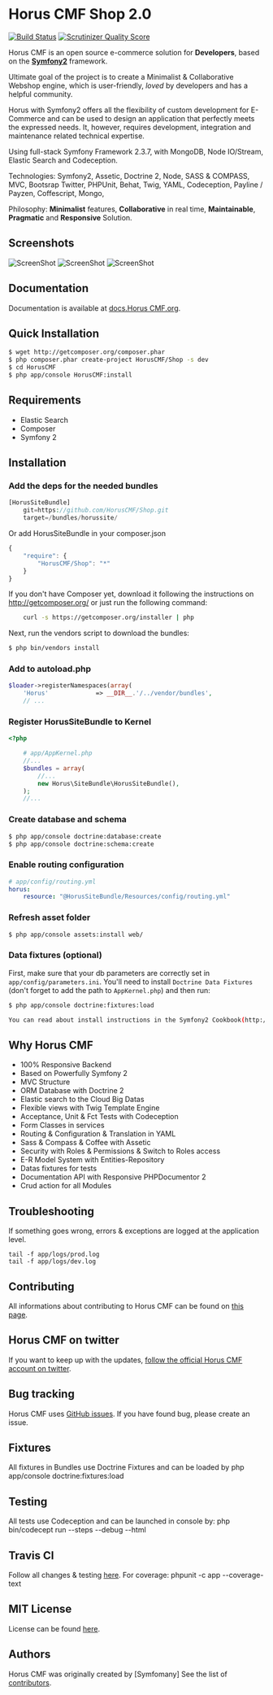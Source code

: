 Horus CMF Shop 2.0
======
[![Build Status](https://travis-ci.org/HorusCMF/Shop.png?branch=master)](https://travis-ci.org/HorusCMF/Shop)
[![Scrutinizer Quality Score](https://scrutinizer-ci.com/g/HorusCMF/Shop/badges/quality-score.png?s=69e973febd5f8f132b22fcd129f70e0ae790fd7d)](https://scrutinizer-ci.com/g/HorusCMF/Shop/)


Horus CMF is an open source e-commerce solution for **Developers**, based on the [**Symfony2**](http://symfony.com) framework.

Ultimate goal of the project is to create a Minimalist & Collaborative Webshop engine, which is user-friendly, *loved* by developers and has a helpful community.

Horus with Symfony2 offers all the flexibility of custom development for E-Commerce and can be used to design an application that perfectly meets the expressed needs. It, however, requires development, integration and maintenance related technical expertise.

Using full-stack Symfony Framework 2.3.7, with MongoDB, Node IO/Stream, Elastic Search and Codeception.

Technologies: Symfony2, Assetic, Doctrine 2, Node, SASS & COMPASS, MVC, Bootsrap Twitter, PHPUnit, Behat, Twig, YAML, Codeception, Payline / Payzen, Coffescript,  Mongo,

Philosophy: **Minimalist** features, **Collaborative** in real time, **Maintainable**, **Pragmatic** and **Responsive** Solution.


Screenshots
------------------

![ScreenShot](https://raw.github.com/HorusCMF/Shop/master/screenshots/capture1.png)
![ScreenShot](https://raw.github.com/HorusCMF/Shop/master/screenshots/capture2.png)
![ScreenShot](https://raw.github.com/HorusCMF/Shop/master/screenshots/capture3.png)

Documentation
-------------

Documentation is available at [docs.Horus CMF.org](http://www.freakinjob.com/phpdoc/index.html).


Quick Installation
------------------

``` bash
$ wget http://getcomposer.org/composer.phar
$ php composer.phar create-project HorusCMF/Shop -s dev
$ cd HorusCMF
$ php app/console HorusCMF:install
```

Requirements
---------------

* Elastic Search
* Composer
* Symfony 2


Installation
------------

### Add the deps for the needed bundles

``` php
[HorusSiteBundle]
    git=https://github.com/HorusCMF/Shop.git
    target=/bundles/horussite/

```
Or add HorusSiteBundle in your composer.json

```js
{
    "require": {
        "HorusCMF/Shop": "*"
    }
}
```
If you don't have Composer yet, download it following the instructions on
http://getcomposer.org/ or just run the following command:

```bash
    curl -s https://getcomposer.org/installer | php
```

Next, run the vendors script to download the bundles:

``` bash
$ php bin/vendors install
```

### Add to autoload.php

``` php
$loader->registerNamespaces(array(
    'Horus'             => __DIR__.'/../vendor/bundles',
    // ...
```
### Register HorusSiteBundle to Kernel

``` php
<?php

    # app/AppKernel.php
    //...
    $bundles = array(
        //...
        new Horus\SiteBundle\HorusSiteBundle(),
    );
    //...
```

### Create database and schema

``` bash
$ php app/console doctrine:database:create
$ php app/console doctrine:schema:create
```

### Enable routing configuration

``` yaml
# app/config/routing.yml
horus:
    resource: "@HorusSiteBundle/Resources/config/routing.yml"
```
### Refresh asset folder

``` bash
$ php app/console assets:install web/
```

### Data fixtures (optional)

First, make sure that your db parameters are correctly set in `app/config/parameters.ini`.
You'll need to install ``Doctrine Data Fixtures`` (don't forget to add the
path to `AppKernel.php`) and then run:

``` bash
$ php app/console doctrine:fixtures:load

You can read about install instructions in the Symfony2 Cookbook(http://symfony.com/doc/2.0/cookbook/doctrine/doctrine_fixtures.html#setup-and-configuration)
```


## Why Horus CMF

- 100% Responsive Backend
- Based on Powerfully Symfony 2
- MVC Structure
- ORM Database with Doctrine 2
- Elastic search to the Cloud Big Datas
- Flexible views with Twig Template Engine
- Acceptance, Unit & Fct Tests with Codeception
- Form Classes in services
- Routing & Configuration & Translation in YAML
- Sass & Compass & Coffee with Assetic
- Security with Roles & Permissions & Switch to Roles access
- E-R Model System with Entities-Repository
- Datas fixtures for tests
- Documentation API with Responsive PHPDocumentor 2
- Crud action for all Modules


Troubleshooting
---------------

If something goes wrong, errors & exceptions are logged at the application level.

````
tail -f app/logs/prod.log
tail -f app/logs/dev.log
````

Contributing
------------

All informations about contributing to Horus CMF can be found on [this page](https://github.com/HorusCMF/Shop/graphs/contributors).


Horus CMF on twitter
-----------------

If you want to keep up with the updates, [follow the official Horus CMF account on twitter](https://twitter.com/HorusCMF).

Bug tracking
------------

Horus CMF uses [GitHub issues](https://github.com/HorusCMF/Shop/issues).
If you have found bug, please create an issue.

Fixtures
------------
All fixtures in Bundles use Doctrine Fixtures and can be loaded by php app/console doctrine:fixtures:load


Testing
------------
All tests use Codeception and can be launched in console by: php bin/codecept run --steps --debug --html


Travis CI
------------
Follow all changes & testing [here](https://travis-ci.org/HorusCMF/Shop).
For coverage: phpunit -c app  --coverage-text


MIT License
-----------

License can be found [here](https://github.com/HorusCMF/Shop/blob/master/LICENSE).

Authors
-------

Horus CMF was originally created by [Symfomany]
See the list of [contributors](https://github.com/HorusCMF/Shop/graphs/contributors).

